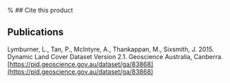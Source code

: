 % ## Cite this product

## Publications

Lymburner, L., Tan, P., McIntyre, A., Thankappan, M., Sixsmith, J. 2015. Dynamic Land Cover Dataset Version 2.1. Geoscience Australia, Canberra. [https://pid.geoscience.gov.au/dataset/ga/83868](https://pid.geoscience.gov.au/dataset/ga/83868)

